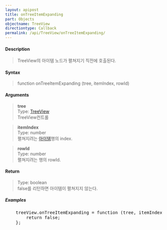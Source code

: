 ```yaml
---
layout: apipost
title: onTreeItemExpanding
part: Objects
objectname: TreeView
directiontype: Callback
permalink: /api/TreeView/onTreeItemExpanding/
---
```



#### Description

> TreeView의 아이템 노드가 펼쳐지기 직전에 호출된다.

#### Syntax

> function onTreeItemExpanding (tree, itemIndex, rowId)

#### Arguments

> **tree**  
> Type: [TreeView](/api/TreeView/)  
> TreeView컨트롤  

> **itemIndex**  
> Type: number  
> 펼쳐지려는 [아이템](/api/features/Grid%20Item/)행의 index.

> **rowId**  
> Type: number  
> 펼쳐지려는 행의 rowId.  

#### Return

> Type: boolean  
> false를 리턴하면 아이템이 펼쳐지지 않는다.  

##### Examples 

<pre class="prettyprint">
    treeView.onTreeItemExpanding = function (tree, itemIndex, rowId) {
        return false;
    };
</pre>

